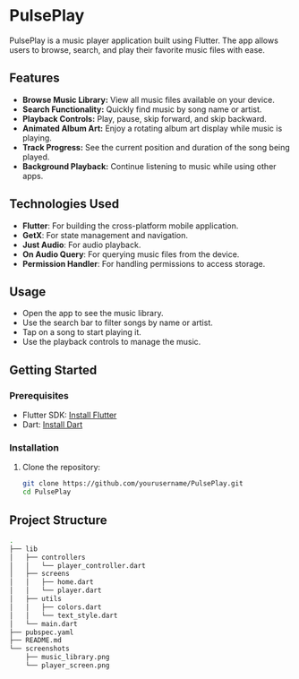 # PulsePlay

PulsePlay is a music player application built using Flutter. The app allows users to browse, search, and play their favorite music files with ease.

## Features

- **Browse Music Library:** View all music files available on your device.
- **Search Functionality:** Quickly find music by song name or artist.
- **Playback Controls:** Play, pause, skip forward, and skip backward.
- **Animated Album Art:** Enjoy a rotating album art display while music is playing.
- **Track Progress:** See the current position and duration of the song being played.
- **Background Playback:** Continue listening to music while using other apps.


## Technologies Used

- **Flutter**: For building the cross-platform mobile application.
- **GetX**: For state management and navigation.
- **Just Audio**: For audio playback.
- **On Audio Query**: For querying music files from the device.
- **Permission Handler**: For handling permissions to access storage.

## Usage

- Open the app to see the music library.
- Use the search bar to filter songs by name or artist.
- Tap on a song to start playing it.
- Use the playback controls to manage the music.

## Getting Started

### Prerequisites

- Flutter SDK: [Install Flutter](https://flutter.dev/docs/get-started/install)
- Dart: [Install Dart](https://dart.dev/get-dart)

### Installation

1. Clone the repository:

   ```bash
   git clone https://github.com/yourusername/PulsePlay.git
   cd PulsePlay

## Project Structure

```sh
.
├── lib
│   ├── controllers
│   │   └── player_controller.dart
│   ├── screens
│   │   ├── home.dart
│   │   └── player.dart
│   ├── utils
│   │   ├── colors.dart
│   │   └── text_style.dart
│   └── main.dart
├── pubspec.yaml
├── README.md
└── screenshots
    ├── music_library.png
    └── player_screen.png
